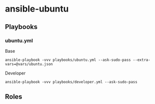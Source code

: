 # ansible-ubuntu

## Playbooks

### ubuntu.yml

Base
```
ansible-playbook -vvv playbooks/ubuntu.yml --ask-sudo-pass --extra-vars=@vars/ubuntu.json
```

Developer
```
ansible-playbook -vvv playbooks/developer.yml --ask-sudo-pass
```

## Roles

